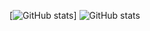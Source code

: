 [![GitHub stats](https://github-readme-stats.vercel.app/api?username=deathnoragami)]
![GitHub stats](https://github-readme-stats.vercel.app/api?username=deathnoragami&show=reviews,discussions_started,discussions_answered,prs_merged,prs_merged_percentage)
